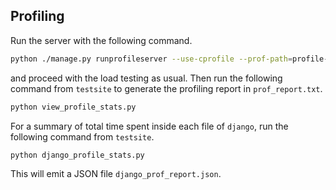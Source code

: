 ## Profiling

Run the server with the following command.

```bash
python ./manage.py runprofileserver --use-cprofile --prof-path=profile-data
```

and proceed with the load testing as usual. Then run the following command from `testsite` to generate the profiling report in `prof_report.txt`.

```bash
python view_profile_stats.py
```

For a summary of total time spent inside each file of `django`, run the following command from `testsite`.

```bash
python django_profile_stats.py
```

This will emit a JSON file `django_prof_report.json`.
